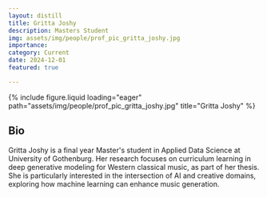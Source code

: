 ```yaml
---
layout: distill
title: Gritta Joshy
description: Masters Student
img: assets/img/people/prof_pic_gritta_joshy.jpg
importance: 
category: Current
date: 2024-12-01
featured: true

---
```


<div class="fake-img l-body">
{% include figure.liquid loading="eager" path="assets/img/people/prof_pic_gritta_joshy.jpg" title="Gritta Joshy" %}
</div>

## Bio

Gritta Joshy is a final year Master's student in Applied Data Science at University of Gothenburg. Her research focuses on curriculum learning in deep generative modeling for Western classical music, as part of her thesis. She is particularly interested in the intersection of AI and creative domains, exploring how machine learning can enhance music generation.
